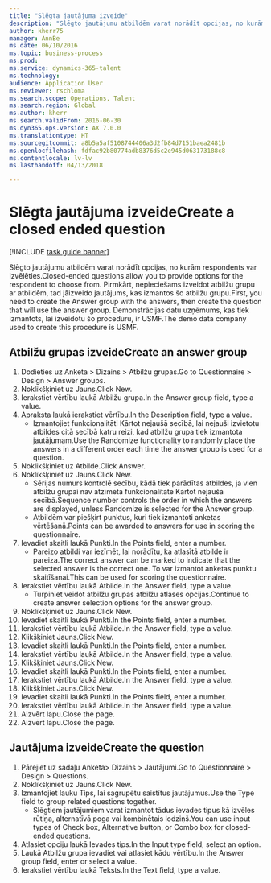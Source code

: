 ```yaml
--- 
title: "Slēgta jautājuma izveide"
description: "Slēgto jautājumu atbildēm varat norādīt opcijas, no kurām respondents var izvēlēties."
author: kherr75
manager: AnnBe
ms.date: 06/10/2016
ms.topic: business-process
ms.prod: 
ms.service: dynamics-365-talent
ms.technology: 
audience: Application User
ms.reviewer: rschloma
ms.search.scope: Operations, Talent
ms.search.region: Global
ms.author: kherr
ms.search.validFrom: 2016-06-30
ms.dyn365.ops.version: AX 7.0.0
ms.translationtype: HT
ms.sourcegitcommit: a8b5a5af5108744406a3d2fb84d7151baea2481b
ms.openlocfilehash: fdfac92b80774adb8376d5c2e945d063173188c8
ms.contentlocale: lv-lv
ms.lasthandoff: 04/13/2018

---
```

# <a name="create-a-closed-ended-question"></a><span data-ttu-id="16f90-103">Slēgta jautājuma izveide</span><span class="sxs-lookup"><span data-stu-id="16f90-103">Create a closed ended question</span></span>

[!INCLUDE [task guide banner](../../includes/task-guide-banner.md)]

<span data-ttu-id="16f90-104">Slēgto jautājumu atbildēm varat norādīt opcijas, no kurām respondents var izvēlēties.</span><span class="sxs-lookup"><span data-stu-id="16f90-104">Closed-ended questions allow you to provide options for the respondent to choose from.</span></span> <span data-ttu-id="16f90-105">Pirmkārt, nepieciešams izveidot atbilžu grupu ar atbildēm, tad jāizveido jautājums, kas izmantos šo atbilžu grupu.</span><span class="sxs-lookup"><span data-stu-id="16f90-105">First, you need to create the Answer group with the answers, then create the question that will use the answer group.</span></span> <span data-ttu-id="16f90-106">Demonstrācijas datu uzņēmums, kas tiek izmantots, lai izveidotu šo procedūru, ir USMF.</span><span class="sxs-lookup"><span data-stu-id="16f90-106">The demo data company used to create this procedure is USMF.</span></span>


## <a name="create-an-answer-group"></a><span data-ttu-id="16f90-107">Atbilžu grupas izveide</span><span class="sxs-lookup"><span data-stu-id="16f90-107">Create an answer group</span></span>
1. <span data-ttu-id="16f90-108">Dodieties uz Anketa > Dizains > Atbilžu grupas.</span><span class="sxs-lookup"><span data-stu-id="16f90-108">Go to Questionnaire > Design > Answer groups.</span></span>
2. <span data-ttu-id="16f90-109">Noklikšķiniet uz Jauns.</span><span class="sxs-lookup"><span data-stu-id="16f90-109">Click New.</span></span>
3. <span data-ttu-id="16f90-110">Ierakstiet vērtību laukā Atbilžu grupa.</span><span class="sxs-lookup"><span data-stu-id="16f90-110">In the Answer group field, type a value.</span></span>
4. <span data-ttu-id="16f90-111">Apraksta laukā ierakstiet vērtību.</span><span class="sxs-lookup"><span data-stu-id="16f90-111">In the Description field, type a value.</span></span>
    * <span data-ttu-id="16f90-112">Izmantojiet funkcionalitāti Kārtot nejaušā secībā, lai nejauši izvietotu atbildes citā secībā katru reizi, kad atbilžu grupa tiek izmantota jautājumam.</span><span class="sxs-lookup"><span data-stu-id="16f90-112">Use the Randomize functionality to randomly place the answers in a different order each time the answer group is used for a question.</span></span>  
5. <span data-ttu-id="16f90-113">Noklikšķiniet uz Atbilde.</span><span class="sxs-lookup"><span data-stu-id="16f90-113">Click Answer.</span></span>
6. <span data-ttu-id="16f90-114">Noklikšķiniet uz Jauns.</span><span class="sxs-lookup"><span data-stu-id="16f90-114">Click New.</span></span>
    * <span data-ttu-id="16f90-115">Sērijas numurs kontrolē secību, kādā tiek parādītas atbildes, ja vien atbilžu grupai nav atzīmēta funkcionalitāte Kārtot nejaušā secībā.</span><span class="sxs-lookup"><span data-stu-id="16f90-115">Sequence number controls the order in which the answers are displayed, unless Randomize is selected for the Answer group.</span></span>  
    * <span data-ttu-id="16f90-116">Atbildēm var piešķirt punktus, kuri tiek izmantoti anketas vērtēšanā.</span><span class="sxs-lookup"><span data-stu-id="16f90-116">Points can be awarded to answers for use in scoring the questionnaire.</span></span>  
7. <span data-ttu-id="16f90-117">Ievadiet skaitli laukā Punkti.</span><span class="sxs-lookup"><span data-stu-id="16f90-117">In the Points field, enter a number.</span></span>
    * <span data-ttu-id="16f90-118">Pareizo atbildi var iezīmēt, lai norādītu, ka atlasītā atbilde ir pareiza.</span><span class="sxs-lookup"><span data-stu-id="16f90-118">The correct answer can be marked to indicate that the selected answer is the correct one.</span></span> <span data-ttu-id="16f90-119">To var izmantot anketas punktu skaitīšanai.</span><span class="sxs-lookup"><span data-stu-id="16f90-119">This can be used for scoring the questionnaire.</span></span>  
8. <span data-ttu-id="16f90-120">Ierakstiet vērtību laukā Atbilde.</span><span class="sxs-lookup"><span data-stu-id="16f90-120">In the Answer field, type a value.</span></span>
    * <span data-ttu-id="16f90-121">Turpiniet veidot atbilžu grupas atbilžu atlases opcijas.</span><span class="sxs-lookup"><span data-stu-id="16f90-121">Continue to create answer selection options for the answer group.</span></span>  
9. <span data-ttu-id="16f90-122">Noklikšķiniet uz Jauns.</span><span class="sxs-lookup"><span data-stu-id="16f90-122">Click New.</span></span>
10. <span data-ttu-id="16f90-123">Ievadiet skaitli laukā Punkti.</span><span class="sxs-lookup"><span data-stu-id="16f90-123">In the Points field, enter a number.</span></span>
11. <span data-ttu-id="16f90-124">Ierakstiet vērtību laukā Atbilde.</span><span class="sxs-lookup"><span data-stu-id="16f90-124">In the Answer field, type a value.</span></span>
12. <span data-ttu-id="16f90-125">Klikšķiniet Jauns.</span><span class="sxs-lookup"><span data-stu-id="16f90-125">Click New.</span></span>
13. <span data-ttu-id="16f90-126">Ievadiet skaitli laukā Punkti.</span><span class="sxs-lookup"><span data-stu-id="16f90-126">In the Points field, enter a number.</span></span>
14. <span data-ttu-id="16f90-127">Ierakstiet vērtību laukā Atbilde.</span><span class="sxs-lookup"><span data-stu-id="16f90-127">In the Answer field, type a value.</span></span>
15. <span data-ttu-id="16f90-128">Klikšķiniet Jauns.</span><span class="sxs-lookup"><span data-stu-id="16f90-128">Click New.</span></span>
16. <span data-ttu-id="16f90-129">Ievadiet skaitli laukā Punkti.</span><span class="sxs-lookup"><span data-stu-id="16f90-129">In the Points field, enter a number.</span></span>
17. <span data-ttu-id="16f90-130">Ierakstiet vērtību laukā Atbilde.</span><span class="sxs-lookup"><span data-stu-id="16f90-130">In the Answer field, type a value.</span></span>
18. <span data-ttu-id="16f90-131">Klikšķiniet Jauns.</span><span class="sxs-lookup"><span data-stu-id="16f90-131">Click New.</span></span>
19. <span data-ttu-id="16f90-132">Ievadiet skaitli laukā Punkti.</span><span class="sxs-lookup"><span data-stu-id="16f90-132">In the Points field, enter a number.</span></span>
20. <span data-ttu-id="16f90-133">Ierakstiet vērtību laukā Atbilde.</span><span class="sxs-lookup"><span data-stu-id="16f90-133">In the Answer field, type a value.</span></span>
21. <span data-ttu-id="16f90-134">Aizvērt lapu.</span><span class="sxs-lookup"><span data-stu-id="16f90-134">Close the page.</span></span>
22. <span data-ttu-id="16f90-135">Aizvērt lapu.</span><span class="sxs-lookup"><span data-stu-id="16f90-135">Close the page.</span></span>

## <a name="create-the-question"></a><span data-ttu-id="16f90-136">Jautājuma izveide</span><span class="sxs-lookup"><span data-stu-id="16f90-136">Create the question</span></span>
1. <span data-ttu-id="16f90-137">Pārejiet uz sadaļu Anketa> Dizains > Jautājumi.</span><span class="sxs-lookup"><span data-stu-id="16f90-137">Go to Questionnaire > Design > Questions.</span></span>
2. <span data-ttu-id="16f90-138">Noklikšķiniet uz Jauns.</span><span class="sxs-lookup"><span data-stu-id="16f90-138">Click New.</span></span>
3. <span data-ttu-id="16f90-139">Izmantojiet lauku Tips, lai sagrupētu saistītus jautājumus.</span><span class="sxs-lookup"><span data-stu-id="16f90-139">Use the Type field to group related questions together.</span></span>
    * <span data-ttu-id="16f90-140">Slēgtiem jautājumiem varat izmantot tādus ievades tipus kā izvēles rūtiņa, alternatīvā poga vai kombinētais lodziņš.</span><span class="sxs-lookup"><span data-stu-id="16f90-140">You can use input types of Check box, Alternative button, or Combo box for closed-ended questions.</span></span>  
4. <span data-ttu-id="16f90-141">Atlasiet opciju laukā Ievades tips.</span><span class="sxs-lookup"><span data-stu-id="16f90-141">In the Input type field, select an option.</span></span>
5. <span data-ttu-id="16f90-142">Laukā Atbilžu grupa ievadiet vai atlasiet kādu vērtību.</span><span class="sxs-lookup"><span data-stu-id="16f90-142">In the Answer group field, enter or select a value.</span></span>
6. <span data-ttu-id="16f90-143">Ierakstiet vērtību laukā Teksts.</span><span class="sxs-lookup"><span data-stu-id="16f90-143">In the Text field, type a value.</span></span>


